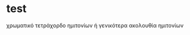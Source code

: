 <!--
author:   André Dietrich
email:    LiaScript@web.de
version:  0.0.1

tags:     LiaScript, education, OER

logo:     https://liascript.github.io/img/bg-showcase-1.jpg

comment:  This document shall provide an entire compendium and course on the
          development of Open-courSes with [LiaScript](https://LiaScript.github.io).
          As the language and the systems grows, also this document will be updated.
          Feel free to fork or copy it.

script:   https://cdn.jsdelivr.net/chartist.js/latest/chartist.min.js
          https://felixhao28.github.io/JSCPP/dist/JSCPP.es5.min.js

link: https://cdn.jsdelivr.net/chartist.js/latest/chartist.min.css
link: https://cdnjs.cloudflare.com/ajax/libs/animate.css/3.7.0/animate.min.css

translation: Greek  /translations/greek.md
translation: Français translations/French.md
translation: Русский  translations/Russian.md

-->

# test

χρωματικό τετράχορδο ημιτονίων ή γενικότερα ακολουθία ημιτονίων
